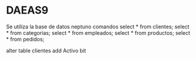# DAEAS9
Se utiliza la base de datos neptuno
comandos
select * from clientes;
select * from categorias;
select * from empleados;
select * from productos;
select * from pedidos;

alter table clientes add Activo bit
